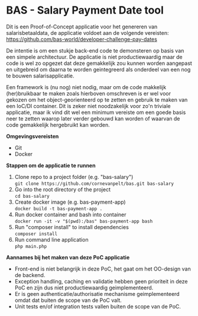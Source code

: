 # BAS - Salary Payment Date tool
Dit is een Proof-of-Concept applicatie voor het genereren van salarisbetaaldata, de applicatie voldoet aan de 
volgende vereisten: https://github.com/bas-world/developer-challenge-pay-dates

De intentie is om een stukje back-end code te demonsteren op basis van een simpele architectuur.
De applicatie is niet productiewaardig maar de code is wel zo opgezet dat deze gemakkelijk zou kunnen worden
aangepast en uitgebreid om daarna te worden geintegreerd als onderdeel van een nog te bouwen salarisapplicatie.
 
Een framework is (nu nog) niet nodig, maar om de code makkelijk (her)bruikbaar te maken zoals hierboven omschreven
is er wel voor gekozen om het object-georienteerd op te zetten en gebruik te maken van een IoC/DI container. Dit
is zeker niet noodzakelijk voor zo'n triviale applicatie, maar ik vind dit wel een minimum vereiste om een goede
basis neer te zetten waarop later verder gebouwd kan worden of waarvan de code gemakkelijk hergebruikt kan worden.

**Omgevingsvereisten**
- Git
- Docker

**Stappen om de applicatie te runnen**
1) Clone repo to a project folder (e.g. "bas-salary")\
`git clone https://github.com/cornevanpelt/bas.git bas-salary`
2) Go into the root directory of the project\
`cd bas-salary` 
3) Create docker image (e.g. bas-payment-app)\
`docker build -t bas-payment-app .`
4) Run docker container and bash into container\
`docker run -it -v "$(pwd):/bas" bas-payment-app bash`
5) Run "composer install" to install dependencies\
`composer install`
6) Run command line application\
`php main.php`

**Aannames bij het maken van deze PoC applicatie**
- Front-end is niet belangrijk in deze PoC, het gaat om het OO-design van de backend.
- Exception handling, caching en validatie hebben geen prioriteit in deze PoC en zijn dus niet productiewaardig geimplementeerd.
- Er is geen authenticatie/authorisatie mechanisme geimplementeerd omdat dat buiten de scope van de PoC valt.
- Unit tests en/of integration tests vallen buiten de scope van de PoC.